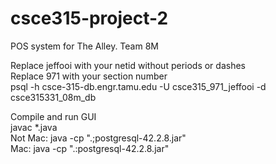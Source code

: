 # csce315-project-2
POS system for The Alley.  Team 8M

Replace jeffooi with your netid without periods or dashes  
Replace 971 with your section number  
psql -h csce-315-db.engr.tamu.edu -U csce315_971_jeffooi -d csce315331_08m_db  

Compile and run GUI  
javac *.java  
Not Mac: java -cp ".;postgresql-42.2.8.jar" <name of main java file>  
Mac: java -cp ".:postgresql-42.2.8.jar" <name of main java file>  
